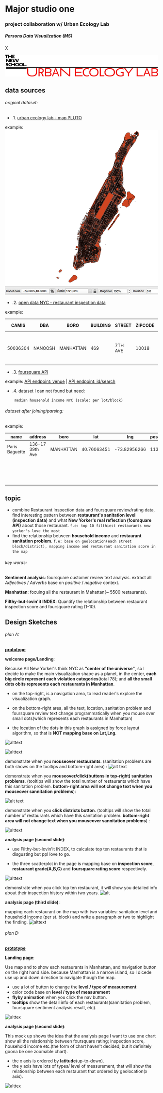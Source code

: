 # Major studio one
### project collaboration w/ Urban Ecology Lab
##### Parsons Data Visualization (MS)

X

![alt text](https://raw.githubusercontent.com/Jiahao01121/Restaurant_data_viz/master/assets/uelLogo.jpeg)

## data sources
###### original dataset:

- .1. [urban ecology lab - map PLUTO](https://drive.google.com/drive/u/1/folders/0B6r_XA2F-ffxc2twSlBCOUQzNTQ)

example:
![alt text](https://raw.githubusercontent.com/Jiahao01121/Restaurant_data_viz/master/assets/mapPLUTO.jpeg)


- .2. [open data NYC - restaurant inspection data](https://data.cityofnewyork.us/Health/DOHMH-New-York-City-Restaurant-Inspection-Results/xx67-kt59)

example:

| CAMIS    | DBA            | BORO      | BUILDING | STREET            | ZIPCODE | PHONE      | CUISINE DESCRIPTION | INSPECTION DATE | ACTION                                          | VIOLATION CODE | VIOLATION DESCRIPTION                                                                                                                  | CRITICAL FLAG | SCORE | GRADE | GRADE DATE | RECORD DATE | INSPECTION TYPE                          |
|----------|----------------|-----------|----------|-------------------|---------|------------|---------------------|-----------------|-------------------------------------------------|----------------|----------------------------------------------------------------------------------------------------------------------------------------|---------------|-------|-------|------------|-------------|------------------------------------------|
| 50036304 | NANOOSH        | MANHATTAN | 469      | 7TH AVE           | 10018   | 2123900563 | Mediterranean       | 7/10/15         | Violations were cited in the following area(s). | 09C            | Food contact surface not properly maintained.                                                                                          | Not Critical  | 7     | A     | 7/10/15    | 2/27/17     | Pre-permit (Operational) / Re-inspection |   

- .3. [foursquare API](https://developer.foursquare.com/)

example: [API endpoint: venue](https://api.foursquare.com/v2/venues/search?near=manhattan,%20ny&intent=browse&query=VEZZO&oauth_token=S5O343HN05HFVNXC4ZWYJ0VEUF01VCEPBLPAFR4C050DS1BD&v=20170307) |
 [API endpoint: id/search](https://api.foursquare.com/v2/venues/40a55d80f964a52020f31ee3?sort=recent&limit=500&oauth_token=S5O343HN05HFVNXC4ZWYJ0VEUF01VCEPBLPAFR4C050DS1BD&v=20170309)

 - .4. dataset I can not found but need:		

		median household income NYC (scale: per lot/block)


###### dataset after joining/parsing:
example:

| name           | address         | boro      | lat         | lng          | postcode | categories | stats | rating | text__type | text__text_extract | violation__recentScore | violation__recentTime    | violation__historyScore | violation__historyVCode | violation__closed_before | id |
|----------------|-----------------|-----------|-------------|--------------|----------|------------|-------|--------|------------|--------------------|------------------------|--------------------------|-------------------------|-------------------------|--------------------------|----|
| Paris Baguette | 136-17 39th Ave | MANHATTAN | 40.76063451 | -73.82956266 | 11354    | Bakery     | 7172  | 7.9    | liked      | comfortable        | 10                     | 2017-02-03T05:00:00.000Z | 10                      | 06C                     | null                     | 0  |
|                |                 |           |             |              |          |            |       |        |            | long               |                        |                          | 10                      | 06E                     |                          |    |
|                |                 |           |             |              |          |            |       |        |            | other              |                        |                          | 7                       | 06C                     |                          |    |
|                |                 |           |             |              |          |            |       |        |            |                    |                        |                          | 9                       | 04K                     |                          |    |
|                |                 |           |             |              |          |            |       |        |            |                    |                        |                          | 9                       | 08A                     |                          |    |



## topic
- combine Restaurant Inspection data and foursquare review/rating data, find interesting pattern between **restaurant's sanitation level (inspection data)** and what **New Yorker's real reflection (foursquare API)** about those restaurant. ```f.e: top 10 filthiest restaurants new yorker's love the most```
- find the relationship between **household income** and **restaurant sanitation problem**.
 ```f.e: base on geolocation(each street block/district), mapping income and restaurant sanitation score in the map```

###### key words:
**Sentiment analysis**: foursquare customer review text analysis. extract all _Adjectives_ / _Adverbs_ base on _positive_ / _negative_ context.

**Manhattan**: focuing all the restaurant in Mahattan(~ 5500 restaurants).

**Filthy-but-lovin'it INDEX**: Quantify the relationship between restaurant inspection score and foursquare rating (1-10).

## Design Sketches
###### plan A:

[**prototype**](https://jiahao01121.github.io/Restaurant_data_viz/second_draft_mar_25/index.html)

**welcome page/Landing**:

Because All New Yorker's think NYC as **"center of the universe"**, so I decide to make the main visualization shape as a planet, in the center, **each big circle represent each violation categories**(total 78); and **all the small dots obits represents each restaurants in Manhattan**.

- on the top-right, is a navigation area, to lead reader's explore the visualization graph.

- on the bottom-right area, all the text, location, sanitation problem and foursquare review text change programmatically when you mouse over small dots(which represents each restaurants in Manhattan)

- the location of the dots in this graph is assigned by force layout algorithm, so that is **NOT mapping base on Lat,Lng**.

![alttext](https://raw.githubusercontent.com/Jiahao01121/Restaurant_data_viz/master/assets/restaurant_destroyed-01.jpg)

![alttext](https://raw.githubusercontent.com/Jiahao01121/Restaurant_data_viz/master/assets/restaurant_destroyed-02.jpg)

demonstrate when you **mouseover restaurants**. (sanitation problems are both shows on the tooltips and bottom-right area) :
![alt text](https://github.com/Jiahao01121/Restaurant_data_viz/blob/master/assets/restaurant_destroyed-03.jpg?raw=true)

demonstrate when you **mouseover/click(buttons in top-right) sanitation problems**. (tooltips will show the total number of restaurants which have this sanitation problem. **bottom-right area will not change text when you mouseover sannitation problems**):

![alt text](https://github.com/Jiahao01121/Restaurant_data_viz/blob/master/assets/restaurant_destroyed-04.jpg?raw=true)


demonstrate when you **click districts button**. (tooltips will show the total number of restaurants which have this sanitation problem. **bottom-right area will not change text when you mouseover sannitation problems**) :

![alttext](https://raw.githubusercontent.com/Jiahao01121/Restaurant_data_viz/master/assets/restaurant_destroyed-05.jpg)


**analysis page (second slide)**:
- use Filthy-but-lovin'it INDEX, to calculate top ten restaurants that is disgusting but ppl love to go.

- the three scatterplot in the page is mapping base on **inspection score**, **restaurant grade(A,B,C)** and **foursquare rating score** respectively.

![alttext](https://raw.githubusercontent.com/Jiahao01121/Restaurant_data_viz/master/assets/restaurant_destroyed-06.jpg)

demonstrate when you click top ten restaurant, it will show you detailed info about their inspection history within two years.
![alt](https://raw.githubusercontent.com/Jiahao01121/Restaurant_data_viz/master/assets/restaurant_destroyed-07.jpg)

**analysis page (third slide)**:

mapping each restaurant on the map with two variables: sanitation level and household income (per st. block) and write a paragraph or two to highlight the finding.
![alttext](https://raw.githubusercontent.com/Jiahao01121/Restaurant_data_viz/master/assets/restaurant_destroyed-08.jpg)


###### plan B:

[**prototype**](https://jiahao01121.github.io/Restaurant_data_viz/third_draft_mar_25/index.html)

**Landing page**:

Use map and to show each restaurants in Manhattan, and navigation button on the right hand side. because Manhattan is a narrow island, so I dicede use up and down direction to navigate though the map.

- use a lot of button to change the **level / type of measurement**
- color code base on **level / type of measurement**
- **flyby animation** when you click the nav button.
- **tooltips** show the detail info of each restaurants(sannitation problem, foursquare sentiment analysis result, etc).


![alttex](https://raw.githubusercontent.com/Jiahao01121/Restaurant_data_viz/master/assets/restaurant_plan_B-01.jpg)

**analysis page (second slide)**:

This mock up shows the idea that the analysis page I want to use one chart show all the relationship between foursquare rating; inspection score, household income etc.(the form of chart haven't decided, but it definitely goona be one zoomable chart).

- the x axis is ordered by **latitude**(up-to-down).
- the y axis have lots of types/ level of measurement, that will show the relationship between each restaurant that ordered by geolocation(x axis).

![alttex](https://raw.githubusercontent.com/Jiahao01121/Restaurant_data_viz/master/assets/restaurant_plan_B-02.jpg)
